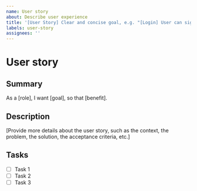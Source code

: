 ```yaml
---
name: User story
about: Describe user experience 
title: '[User Story] Clear and concise goal, e.g. "[Login] User can sign up, sign in, and sign out with email or social media account"'
labels: user-story
assignees: ''
---
```


# User story

## Summary

As a [role], I want [goal], so that [benefit].

## Description

[Provide more details about the user story, such as the context, the problem, the solution, the acceptance criteria, etc.]

## Tasks

- [ ] Task 1
- [ ] Task 2
- [ ] Task 3
